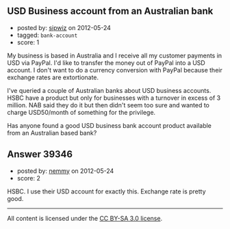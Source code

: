 ## USD Business account from an Australian bank

- posted by: [sipwiz](https://stackexchange.com/users/-1/15339-sipwiz) on 2012-05-24
- tagged: `bank-account`
- score: 1

My business is based in Australia and I receive all my customer payments in USD via PayPal. I'd like to transfer the money out of PayPal into a USD account. I don't want to do a currency conversion with PayPal because their exchange rates are extortionate.

I've queried a couple of Australian banks about USD business accounts. HSBC have a product but only for businesses with a turnover in excess of 3 million. NAB said they do it but then didn't seem too sure and wanted to charge USD50/month of something for the privilege.

Has anyone found a good USD business bank account product available from an Australian based bank?


## Answer 39346

- posted by: [nemmy](https://stackexchange.com/users/-1/18084-nemmy) on 2012-05-24
- score: 2

HSBC.  I use their USD account for exactly this.  Exchange rate is pretty good.



---

All content is licensed under the [CC BY-SA 3.0 license](https://creativecommons.org/licenses/by-sa/3.0/).
